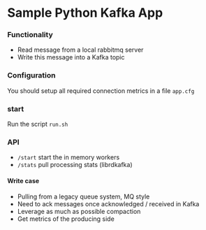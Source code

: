 # Sample Python Kafka App

### Functionality

* Read message from a local rabbitmq server
* Write this message into a Kafka topic

### Configuration

You should setup all required connection metrics in a file ```app.cfg```

### start

Run the script ```run.sh```

### API

* ```/start``` start the in memory workers
* ```/stats``` pull processing stats (librdkafka)

#### Write case

* Pulling from a legacy queue system, MQ style
* Need to ack messages once acknowledged / received in Kafka
* Leverage as much as possible compaction
* Get metrics of the producing side
